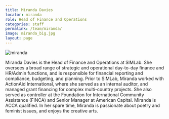 ```yaml
---
title: Miranda Davies
locator: miranda
role: Head of Finance and Operations
categories: staff
permalink: /team/miranda/
image: miranda_big.jpg
layout: page
---
```

![miranda]({{site.baseurl}}/images/miranda_big.jpg)

Miranda Davies is the Head of Finance and Operations at SIMLab. She oversees a broad range of strategic and operational day-to-day finance and HR/Admin functions, and is responsible for financial reporting and compliance, budgeting, and planning. Prior to SIMLab, Miranda worked with ActionAid International, where she served as an internal auditor, and managed grant financing for complex multi-country projects. She also served as controller at the Foundation for International Community Assistance (FINCA) and Senior Manager at American Capital. Miranda is ACCA qualified. In her spare time, Miranda is passionate about poetry and feminist issues, and enjoys the creative arts.
